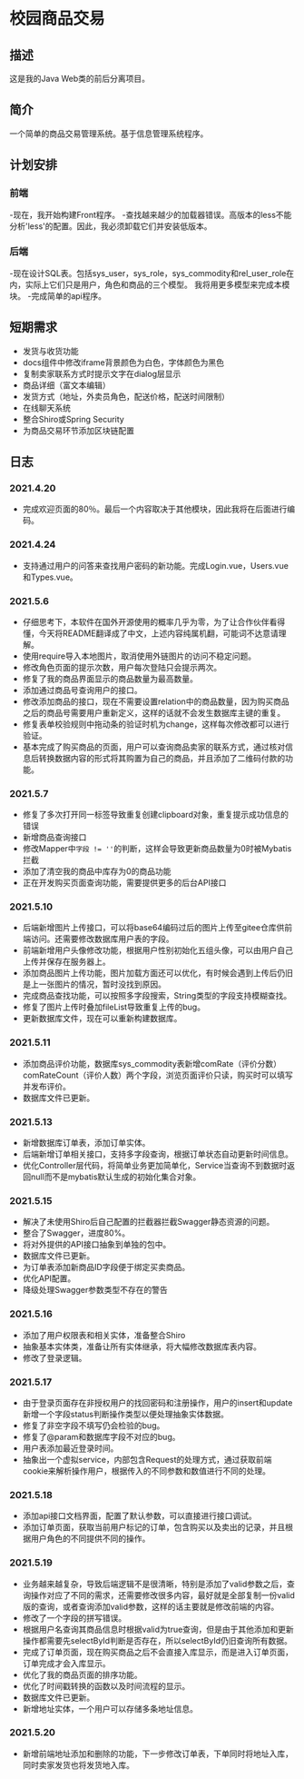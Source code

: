 # 校园商品交易
## 描述
这是我的Java Web类的前后分离项目。 
## 简介
一个简单的商品交易管理系统。基于信息管理系统程序。 
## 计划安排
### 前端
-现在，我开始构建Front程序。 
-查找越来越少的加载器错误。高版本的less不能分析'less'的配置。因此，我必须卸载它们并安装低版本。 
### 后端
-现在设计SQL表。包括sys_user，sys_role，sys_commodity和rel_user_role在内，实际上它们只是用户，角色和商品的三个模型。
我将用更多模型来完成本模块。 
-完成简单的api程序。 
## 短期需求
- 发货与收货功能
- docs组件中修改iframe背景颜色为白色，字体颜色为黑色
- 复制卖家联系方式时提示文字在dialog层显示
- 商品详细（富文本编辑）
- 发货方式（地址，外卖员角色，配送价格，配送时间限制）
- 在线聊天系统
- 整合Shiro或Spring Security
- 为商品交易环节添加区块链配置
## 日志
### 2021.4.20
- 完成欢迎页面的80％。最后一个内容取决于其他模块，因此我将在后面进行编码。 
### 2021.4.24
- 支持通过用户的问答来查找用户密码的新功能。完成Login.vue，Users.vue和Types.vue。
### 2021.5.6
- 仔细思考下，本软件在国外开源使用的概率几乎为零，为了让合作伙伴看得懂，今天将README翻译成了中文，上述内容纯属机翻，可能词不达意请理解。
- 使用require导入本地图片，取消使用外链图片的访问不稳定问题。
- 修改角色页面的提示次数，用户每次登陆只会提示两次。
- 修复了我的商品界面显示的商品数量为最高数量。
- 添加通过商品号查询用户的接口。
- 修改添加商品的接口，现在不需要设置relation中的商品数量，因为购买商品之后的商品号需要用户重新定义，这样的话就不会发生数据库主键的重复。
- 修复表单校验规则中拖动条的验证时机为change，这样每次修改都可以进行验证。
- 基本完成了购买商品的页面，用户可以查询商品卖家的联系方式，通过核对信息后转换数据内容的形式将其购置为自己的商品，并且添加了二维码付款的功能。
### 2021.5.7
- 修复了多次打开同一标签导致重复创建clipboard对象，重复提示成功信息的错误
- 新增商品查询接口
- 修改Mapper中`字段 != ''`的判断，这样会导致更新商品数量为0时被Mybatis拦截
- 添加了清空我的商品中库存为0的商品功能
- 正在开发购买页面查询功能，需要提供更多的后台API接口

### 2021.5.10
- 后端新增图片上传接口，可以将base64编码过后的图片上传至gitee仓库供前端访问。还需要修改数据库用户表的字段。
- 前端新增用户头像修改功能，根据用户性别初始化五组头像，可以由用户自己上传并保存在服务器上。
- 添加商品图片上传功能，图片加载方面还可以优化，有时候会遇到上传后仍旧是上一张图片的情况，暂时没找到原因。
- 完成商品查找功能，可以按照多字段搜索，String类型的字段支持模糊查找。
- 修复了图片上传时叠加fileList导致重复上传的bug。
- 更新数据库文件，现在可以重新构建数据库。

### 2021.5.11
- 添加商品评价功能，数据库sys_commodity表新增comRate（评价分数）comRateCount（评价人数）两个字段，浏览页面评价只读，购买时可以填写并发布评价。
- 数据库文件已更新。

### 2021.5.13
- 新增数据库订单表，添加订单实体。
- 后端新增订单相关接口，支持多字段查询，根据订单状态自动更新时间信息。
- 优化Controller层代码，将简单业务更加简单化，Service当查询不到数据时返回null而不是mybatis默认生成的初始化集合对象。

### 2021.5.15
- 解决了未使用Shiro后自己配置的拦截器拦截Swagger静态资源的问题。
- 整合了Swagger，进度80%。
- 将对外提供的API接口抽象到单独的包中。
- 数据库文件已更新。
- 为订单表添加新商品ID字段便于绑定买卖商品。
- 优化API配置。
- 降级处理Swagger参数类型不存在的警告

### 2021.5.16
- 添加了用户权限表和相关实体，准备整合Shiro
- 抽象基本实体类，准备让所有实体继承，将大幅修改数据库表内容。
- 修改了登录逻辑。

### 2021.5.17
- 由于登录页面存在非授权用户的找回密码和注册操作，用户的insert和update新增一个字段status判断操作类型以便处理抽象实体数据。
- 修复了非空字段不填写仍会检验的bug。
- 修复了@param和数据库字段不对应的bug。
- 用户表添加最近登录时间。
- 抽象出一个虚拟service，内部包含Request的处理方式，通过获取前端cookie来解析操作用户，根据传入的不同参数和数值进行不同的处理。

### 2021.5.18
- 添加api接口文档界面，配置了默认参数，可以直接进行接口调试。
- 添加订单页面，获取当前用户标记的订单，包含购买以及卖出的记录，并且根据用户角色的不同提供不同的操作。

### 2021.5.19
- 业务越来越复杂，导致后端逻辑不是很清晰，特别是添加了valid参数之后，查询操作对应了不同的需求，还需要修改很多内容，最好就是全部复制一份valid版的查询，或者查询添加valid参数，这样的话主要就是修改前端的内容。
- 修改了一个字段的拼写错误。
- 根据用户名查询其商品信息时根据valid为true查询，但是由于其他添加和更新操作都需要先selectById判断是否存在，所以selectById仍旧查询所有数据。
- 完成了订单页面，现在购买商品之后不会直接入库显示，而是进入订单页面，订单完成才会入库显示。
- 优化了我的商品页面的排序功能。
- 优化了时间戳转换的函数以及时间流程的显示。
- 数据库文件已更新。
- 新增地址实体，一个用户可以存储多条地址信息。

### 2021.5.20
- 新增前端地址添加和删除的功能，下一步修改订单表，下单同时将地址入库，同时卖家发货也将发货地入库。